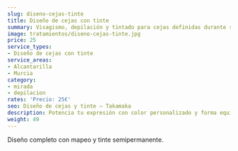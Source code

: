 ```yaml
---
slug: diseno-cejas-tinte
title: Diseño de cejas con tinte
summary: Visagismo, depilación y tintado para cejas definidas durante semanas.
image: tratamientos/diseno-cejas-tinte.jpg
price: 25
service_types:
- Diseño de cejas con tinte
service_areas:
- Alcantarilla
- Murcia
category:
- mirada
- depilacion
rates: 'Precio: 25€'
seo: Diseño de cejas y tinte – Takamaka
description: Potencia tu expresión con color personalizado y forma equilibrada.
weight: 49
---
```


Diseño completo con mapeo y tinte semipermanente.
